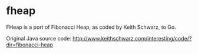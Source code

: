 fheap
=====

FHeap is a port of Fibonacci Heap, as coded by Keith Schwarz, to Go.

Original Java source code: http://www.keithschwarz.com/interesting/code/?dir=fibonacci-heap
